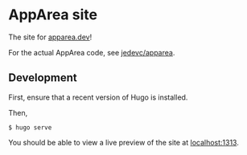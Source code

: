 # AppArea site

The site for [apparea.dev](https://github.com/jedevc/apparea)!

For the actual AppArea code, see [jedevc/apparea](https://github.com/jedevc/apparea).

## Development

First, ensure that a recent version of Hugo is installed.

Then,

    $ hugo serve

You should be able to view a live preview of the site at <localhost:1313>.
